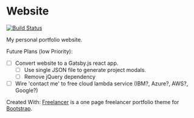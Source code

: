 # Website

[![Build Status](https://travis-ci.org/tomrule007/website.svg?branch=master)](https://travis-ci.org/tomrule007/website)

My personal portfolio website.

Future Plans (low Priority):

- [ ] Convert website to a Gatsby.js react app.
  - [ ] Use single JSON file to generate project modals.
  - [ ] Remove jQuery dependency
- [ ] Wire 'contact me' to free cloud lambda service (IBM?, Azure?, AWS?, Google?)

Created With:
[Freelancer](http://startbootstrap.com/template-overviews/freelancer/) is a one page freelancer portfolio theme for [Bootstrap](http://getbootstrap.com/).
